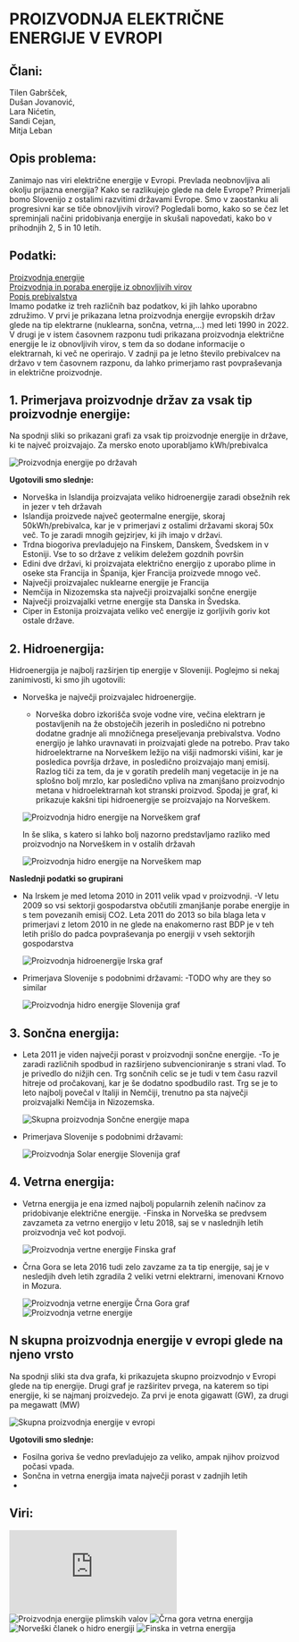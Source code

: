 # PROIZVODNJA ELEKTRIČNE ENERGIJE V EVROPI

## Člani:

Tilen Gabršček,\
Dušan Jovanović,\
Lara Nićetin,\
Sandi Cejan,\
Mitja Leban

## Opis problema:

Zanimajo nas viri električne energije v Evropi. Prevlada neobnovljiva ali okolju prijazna energija? Kako se razlikujejo glede na dele Evrope? Primerjali bomo Slovenijo z ostalimi razvitimi državami Evrope. Smo v zaostanku ali progresivni kar se tiče obnovljivih virovi? Pogledali bomo, kako so se čez let spreminjali načini pridobivanja energije in skušali napovedati, kako bo v prihodnjih 2, 5 in 10 letih.

## Podatki:

[Proizvodnja energije](http://data.europa.eu/88u/dataset/ugtgoorp38fnchqlmxbidw)\
[Proizvodnja in poraba energije iz obnovljivih virov](http://data.europa.eu/88u/dataset/unwaxkopoivbkxhnsa8h7a)\
[Popis prebivalstva](http://data.europa.eu/88u/dataset/wjwcoscim2vainua6qufq)\
Imamo podatke iz treh različnih baz podatkov, ki jih lahko uporabno združimo. V prvi je prikazana letna proizvodnja energije evropskih držav glede na tip elektrarne (nuklearna, sončna, vetrna,...) med leti 1990 in 2022. V drugi je v istem časovnem razponu tudi prikazana proizvodnja električne energije le iz obnovljivih virov, s tem da so dodane informacije o elektrarnah, ki več ne operirajo. V zadnji pa je letno število prebivalcev na državo v tem časovnem razponu, da lahko primerjamo rast povpraševanja in električne proizvodnje.

## 1. Primerjava proizvodnje držav za vsak tip proizvodnje energije:

Na spodnji sliki so prikazani grafi za vsak tip proizvodnje energije in države, ki te največ proizvajajo. Za mersko enoto uporabljamo kWh/prebivalca

![Proizvodnja energije po državah](/img/vsiTipiEnergijPoDrzavah.png)

**Ugotovili smo slednje:**
- Norveška in Islandija proizvajata veliko hidroenergije zaradi obsežnih rek in jezer v teh državah
- Islandija proizvede največ geotermalne energije, skoraj 50kWh/prebivalca, kar je v primerjavi z ostalimi državami skoraj 50x več. To je zaradi mnogih gejzirjev, ki jih imajo v državi.
- Trdna biogoriva prevladujejo na Finskem, Danskem, Švedskem in v Estoniji. Vse to so države z velikim deležem gozdnih površin
- Edini dve državi, ki proizvajata električno energijo z uporabo plime in oseke sta Francija in Španija, kjer Francija proizvede mnogo več.
- Največji proizvajalec nuklearne energije je Francija
- Nemčija in Nizozemska sta največji proizvajalki sončne energije
- Največji proizvajalki vetrne energije sta Danska in Švedska.
- Ciper in Estonija proizvajata veliko več energije iz gorljivih goriv kot ostale države.

## 2. Hidroenergija:
Hidroenergija je najbolj razširjen tip energije v Sloveniji. Poglejmo si nekaj zanimivosti, ki smo jih ugotovili:

- Norveška je največji proizvajalec hidroenergije.
    - Norveška dobro izkorišča svoje vodne vire, večina elektrarn je postavljenih na že obstoječih jezerih in posledično ni potrebno dodatne gradnje ali množičnega preseljevanja prebivalstva. Vodno energijo je lahko uravnavati in proizvajati glede na potrebo. Prav tako hidroelektrarne na Norveškem ležijo na višji nadmorski višini, kar je posledica površja države, in posledično proizvajajo manj emisij. Razlog tiči za tem, da je v goratih predelih manj vegetacije in je na splošno bolj mrzlo, kar posledično vpliva na zmanjšano proizvodnjo metana v hidroelektrarnah kot stranski proizvod.
    Spodaj je graf, ki prikazuje kakšni tipi hidroenergije se proizvajajo na Norveškem.

    ![Proizvodnja hidro energije na Norveškem graf](/img/norwayHydroGraf.png)

    In še slika, s katero si lahko bolj nazorno predstavljamo razliko med proizvodnjo na Norveškem in v ostalih državah

    ![Proizvodnja hidro energije na Norveškem map](/img/MapaHydro.png)

**Naslednji podatki so grupirani**

- Na Irskem je med letoma 2010 in 2011 velik vpad v proizvodnji.
    -V letu 2009 so vsi sektorji gospodarstva občutili zmanjšanje porabe energije in s tem povezanih emisij CO2. Leta 2011 do 2013 so bila blaga leta v primerjavi z letom 2010 in ne glede na enakomerno rast BDP je v teh letih prišlo do padca povpraševanja po energiji v vseh sektorjih gospodarstva

    ![Proizvodnja hidroenergije Irska graf](/img/WonkIrelandHydro.png)

- Primerjava Slovenije s podobnimi državami:
    -TODO why are they so similar

    ![Proizvodnja hidro energije Slovenija graf](/img/HydroSloveniaGraf.png)


## 3. Sončna energija:
- Leta 2011 je viden največji porast v proizvodnji sončne energije. 
    -To je zaradi različnih spodbud in razširjeno subvencioniranje s strani vlad. To je privedlo do nižjih cen. Trg sončnih celic se je tudi v tem času razvil hitreje od pročakovanj, kar je še dodatno spodbudilo rast. Trg se je to leto najbolj povečal v Italiji in Nemčiji, trenutno pa sta največji proizvajalki Nemčija in Nizozemska.

    ![Skupna proizvodnja Sončne energije mapa](/img/SolarEnergyEuropeMap.png)

- Primerjava Slovenije s podobnimi državami:

    ![Proizvodnja Solar energije Slovenija graf](/img/SloveniaSolarGraf.png)
    
## 4. Vetrna energija:
- Vetrna energija je ena izmed najbolj popularnih zelenih načinov za pridobivanje električne energije.
    -Finska in Norveška se predvsem zavzameta za vetrno energijo v letu 2018, saj se v naslednjih letih proizvodnja več kot podvoji.

    ![Proizvodnja vertne energije Finska graf](/img/WindFinland.png)

- Črna Gora se leta 2016 tudi zelo zavzame za ta tip energije, saj je v nesledjih dveh letih zgradila 2 veliki vetrni elektrarni, imenovani Krnovo in Mozura.

    ![Proizvodnja vetrne energije Črna Gora graf](/img/WindMontenegro.png)
    ![Proizvodnja vetrne energije](/img/Wind.jpg)

## N skupna proizvodnja energije v evropi glede na njeno vrsto 

Na spodnji sliki sta dva grafa, ki prikazujeta skupno proizvodnjo v Evropi glede na tip energije. Drugi graf je razširitev prvega, na katerem so tipi energije, ki se najmanj proizvedejo. Za prvi je enota gigawatt (GW), za drugi pa megawatt (MW)

![Skupna proizvodnja energije v evropi](/img/imgSkupno.png)

**Ugotovili smo slednje:**

- Fosilna goriva še vedno prevladujejo za veliko, ampak njihov proizvod počasi vpada.
- Sončna in vetrna energija imata največji porast v zadnjih letih
- 

## Viri:
![Energija na Irskem](https://www.seai.ie/publications/Energy-in-Ireland-1990-2015.pdf)
![Proizvodnja energije plimskih valov](https://www.euractiv.com/section/energy/interview/irena-chief-europe-is-the-frontrunner-on-tidal-and-wave-energy/)
![Črna gora vetrna energija](https://www.energetika.net/eu/novice/renewables/wind-power-share-in-montenegro’s-electricity-mix-hit)
![Norveški članek o hidro energiji](https://businessnorway.com/articles/how-norway-produces-hydropower-with-a-minimal-carbon-footprint)
![Finska in vetrna energija](https://en.wikipedia.org/wiki/Wind_power_in_Finland)